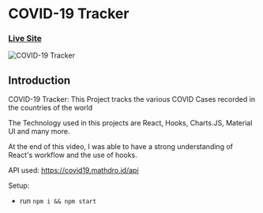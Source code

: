 # COVID-19 Tracker

### [Live Site](https://covid19statswebsite.netlify.com/)

![COVID-19 Tracker](https://i.ibb.co/X87BqVY/Screenshot-2020-04-13-at-10-14-58.png)

## Introduction 

COVID-19 Tracker: This Project tracks the various COVID Cases recorded in the countries of the world

 The Technology used in this projects are React, Hooks, Charts.JS, Material UI and many more.

At the end of this video, I was able to have a strong understanding of React's workflow and the use of hooks.

API used: https://covid19.mathdro.id/api

Setup:
- run ```npm i && npm start```
